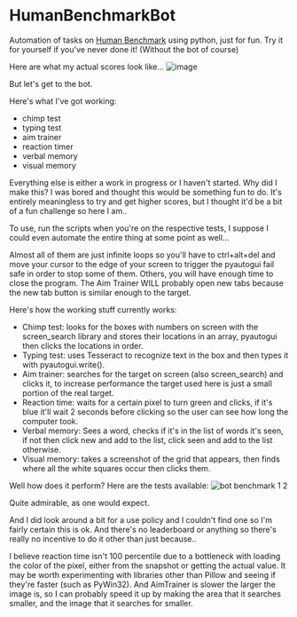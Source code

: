 # HumanBenchmarkBot
 Automation of tasks on [Human Benchmark](https://humanbenchmark.com/) using python, just for fun. Try it for yourself if you've never done it! (Without the bot of course)
 
 Here are what my actual scores look like...
 ![image](https://user-images.githubusercontent.com/34012681/116012273-df290280-a5e6-11eb-9bee-9215af3c807e.png)

 But let's get to the bot.
 
 Here's what I've got working:
 - chimp test
 - typing test
 - aim trainer
 - reaction timer
 - verbal memory
 - visual memory
 
 Everything else is either a work in progress or I haven't started.
 Why did I make this? I was bored and thought this would be something fun to do.
 It's entirely meaningless to try and get higher scores, but I thought it'd be a bit of a fun challenge so here I am..
 
 To use, run the scripts when you're on the respective tests, I suppose I could even automate the entire thing at some point as well...
 
 Almost all of them are just infinite loops so you'll have to ctrl+alt+del and move your cursor to the edge of your screen to trigger the pyautogui fail safe in order to stop some of them. Others, you will have enough time to close the program. The Aim Trainer WILL probably open new tabs because the new tab button is similar enough to the target.
 
 Here's how the working stuff currently works:
 - Chimp test: looks for the boxes with numbers on screen with the screen_search library and stores their locations in an array, pyautogui then clicks the locations in order.
 - Typing test: uses Tesseract to recognize text in the box and then types it with pyautogui.write().
 - Aim trainer: searches for the target on screen (also screen_search) and clicks it, to increase performance the target used here is just a small portion of the real target.
 - Reaction time: waits for a certain pixel to turn green and clicks, if it's blue it'll wait 2 seconds before clicking so the user can see how long the computer took.
 - Verbal memory: Sees a word, checks if it's in the list of words it's seen, if not then click new and add to the list, click seen and add to the list otherwise.
 - Visual memory: takes a screenshot of the grid that appears, then finds where all the white squares occur then clicks them. 

Well how does it perform? Here are the tests available:
![bot benchmark 1 2](https://user-images.githubusercontent.com/34012681/116012188-5316db00-a5e6-11eb-8900-2755081f7b2d.PNG)

Quite admirable, as one would expect.

And I did look around a bit for a use policy and I couldn't find one so I'm fairly certain this is ok. And there's no leaderboard or anything so there's really no incentive to do it other than just because..

I believe reaction time isn't 100 percentile due to a bottleneck with loading the color of the pixel, either from the snapshot or getting the actual value. It may be worth experimenting with libraries other than Pillow and seeing if they're faster (such as PyWin32). And AimTrainer is slower the larger the image is, so I can probably speed it up by making the area that it searches smaller, and the image that it searches for smaller.

